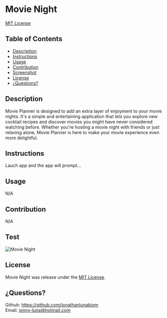 # Movie Night

[MIT License](https://opensource.org/licenses/MIT)

## Table of Contents
- [Description](#description)
- [Instructions](#instructions)
- [Usage](#usage)
- [Contribution](#contribution)
- [Screenshot](#test)
- [License](#license)
- [¿Questions?](#questions)

## Description <br/>

Movie Planner is designed to add an extra layer of enjoyment to your movie nights. It's a simple and entertaining application that lets you explore new cocktail recipes and discover movies you might have never considered watching before. Whether you're hosting a movie night with friends or just relaxing alone, Movie Planner is here to make your movie experience even more delightful.

## Instructions <br/>

Lauch app and the app will prompt...

## Usage <br/>

N/A

## Contribution <br/>

N/A

## Test <br/>

![Movie Night]()

## License <br/>

Movie Night was release under the [MIT License](https://opensource.org/licenses/MIT).

## ¿Questions? <br/>

Github: https://github.com/jonathanlunabiom <br/>
Email: jonny-luna@hotmail.com